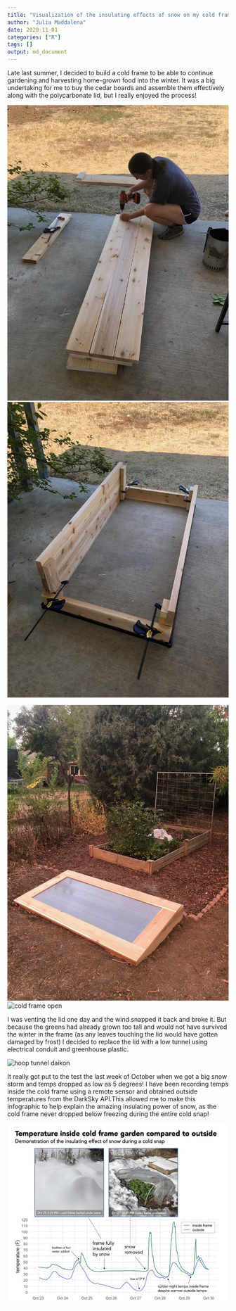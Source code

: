 ```yaml
---
title: "Visualization of the insulating effects of snow on my cold frame garden"
author: "Julia Maddalena"
date: 2020-11-01
categories: ["R"]
tags: []
output: md_document
---
```


Late last summer, I decided to build a cold frame to be able to continue gardening and harvesting home-grown food into the winter. It was a big undertaking for me to buy the cedar boards and assemble them effectively along with the polycarbonate lid, but I really enjoyed the process!

![cold frame construction #1](/images/cold_frame_construction_1.jpeg)
![cold frame construction #2](/images/cold_frame_construction_2.jpeg)

![cold frame closed](/images/cold_frame_closed.jpeg)
![cold frame open](/images/cold_frame_open.jpeg)

I was venting the lid one day and the wind snapped it back and broke it. But because the greens had already grown too tall and would not have survived the winter in the frame (as any leaves touching the lid would have gotten damaged by frost) I decided to replace the lid with a low tunnel using electrical conduit and greenhouse plastic. 

![hoop tunnel daikon](/images/cold_frame_daikon.jpeg)

It really got put to the test the last week of October when we got a big snow storm and temps dropped as low as 5 degrees! I have been recording temps inside the cold frame using a remote sensor and obtained outside temperatures from the DarkSky API.This allowed me to make this infographic to help explain the amazing insulating power of snow, as the cold frame never dropped below freezing during the entire cold snap!

![infographic](/images/cold_frame_infographic.jpeg) 



